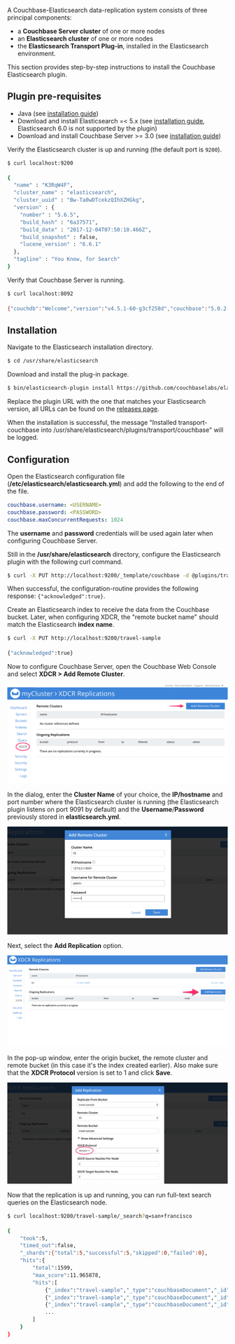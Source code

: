 ---
---

A Couchbase-Elasticsearch data-replication system consists of three principal components:

- a **Couchbase Server cluster** of one or more nodes
- an **Elasticsearch cluster** of one or more nodes
- the **Elasticsearch Transport Plug-in**, installed in the Elasticsearch environment.

This section provides step-by-step instructions to install the Couchbase Elasticsearch plugin.

## Plugin pre-requisites

- Java (see [installation guide](https://docs.oracle.com/javase/8/))
- Download and install Elasticsearch =< 5.x (see [installation guide](https://www.elastic.co/guide/en/elasticsearch/reference/5.6/install-elasticsearch.html), Elasticsearch 6.0 is not supported by the plugin)
- Download and install Couchbase Server >= 3.0 (see [installation guide](https://www.couchbase.com/downloads))

Verify the Elasticsearch cluster is up and running (the default port is `9200`).

```bash
$ curl localhost:9200

{
  "name" : "K3RqW4F",
  "cluster_name" : "elasticsearch",
  "cluster_uuid" : "Bw-Ta0wDTcekzQIhXZHGkg",
  "version" : {
    "number" : "5.6.5",
    "build_hash" : "6a37571",
    "build_date" : "2017-12-04T07:50:10.466Z",
    "build_snapshot" : false,
    "lucene_version" : "6.6.1"
  },
  "tagline" : "You Know, for Search"
}
```

Verify that Couchbase Server is running.

```bash
$ curl localhost:8092

{"couchdb":"Welcome","version":"v4.5.1-60-g3cf258d","couchbase":"5.0.2-5506-community"}
```

## Installation

Navigate to the Elasticsearch installation directory.

```bash
$ cd /usr/share/elasticsearch
```

Download and install the plug-in package.

```bash
$ bin/elasticsearch-plugin install https://github.com/couchbaselabs/elasticsearch-transport-couchbase/releases/download/3.0.0-cypress/elasticsearch-transport-couchbase-3.0.0-cypress-es5.6.4.zip
```

Replace the plugin URL with the one that matches your Elasticsearch version, all URLs can be found on the [releases page](https://github.com/couchbaselabs/elasticsearch-transport-couchbase/releases).

When the installation is successful, the message "Installed transport-couchbase into /usr/share/elasticsearch/plugins/transport/couchbase" will be logged.

## Configuration

Open the Elasticsearch configuration file (**/etc/elasticsearch/elasticsearch.yml**) and add the following to the end of the file.

```yaml
couchbase.username: <USERNAME>
couchbase.password: <PASSWORD>
couchbase.maxConcurrentRequests: 1024
```

The **username** and **password** credentials will be used again later when configuring Couchbase Server.

Still in the **/usr/share/elasticsearch** directory, configure the Elasticsearch plugin with the following curl command.

```bash
$ curl -X PUT http://localhost:9200/_template/couchbase -d @plugins/transport-couchbase/couchbase_template.json
```

When successful, the configuration-routine provides the following response: `{"acknowledged":true}`.

Create an Elasticsearch index to receive the data from the Couchbase bucket. Later, when configuring XDCR, the "remote bucket name" should match the Elasticsearch **index name**.

```bash
$ curl -X PUT http://localhost:9200/travel-sample

{"acknowledged":true}
```

Now to configure Couchbase Server, open the Couchbase Web Console and select **XDCR > Add Remote Cluster**.

![](assets/xdcrInitial.png)

In the dialog, enter the **Cluster Name** of your choice, the **IP/hostname** and port number where the Elasticsearch cluster is running (the Elasticsearch plugin listens on port 9091 by default) and the **Username**/**Password** previously stored in **elasticsearch.yml**.

![](assets/remotecluster.png)

Next, select the **Add Replication** option.

![](assets/addreplication.png)

In the pop-up window, enter the origin bucket, the remote cluster and remote bucket (in this case it's the index created earlier). Also make sure that the **XDCR Protocol** version is set to 1 and click **Save**.

![](assets/addreplication-popup.png)

Now that the replication is up and running, you can run full-text search queries on the Elasticsearch node.

```bash
$ curl localhost:9200/travel-sample/_search?q=san+francisco

{
	"took":5,
	"timed_out":false,
	"_shards":{"total":5,"successful":5,"skipped":0,"failed":0},
	"hits":{
		"total":1599,
		"max_score":11.965878,
		"hits":[
			{"_index":"travel-sample","_type":"couchbaseDocument","_id":"landmark_36047","_score":11.965878,"_source":{"meta":{"rev":"1-1508c18bdbb400000000000002000000","flags":33554432,"expiration":0,"id":"landmark_36047"}}},
			{"_index":"travel-sample","_type":"couchbaseDocument","_id":"landmark_25611","_score":11.905596,"_source":{"meta":{"rev":"1-1508c18bb43400000000000002000000","flags":33554432,"expiration":0,"id":"landmark_25611"}}},
			{"_index":"travel-sample","_type":"couchbaseDocument","_id":"landmark_25712","_score":11.905596,"_source":{"meta":{"rev":"1-1508c18bb61e00000000000002000000","flags":33554432,"expiration":0,"id":"landmark_25712"}}}
			...
		]
	}
}
```